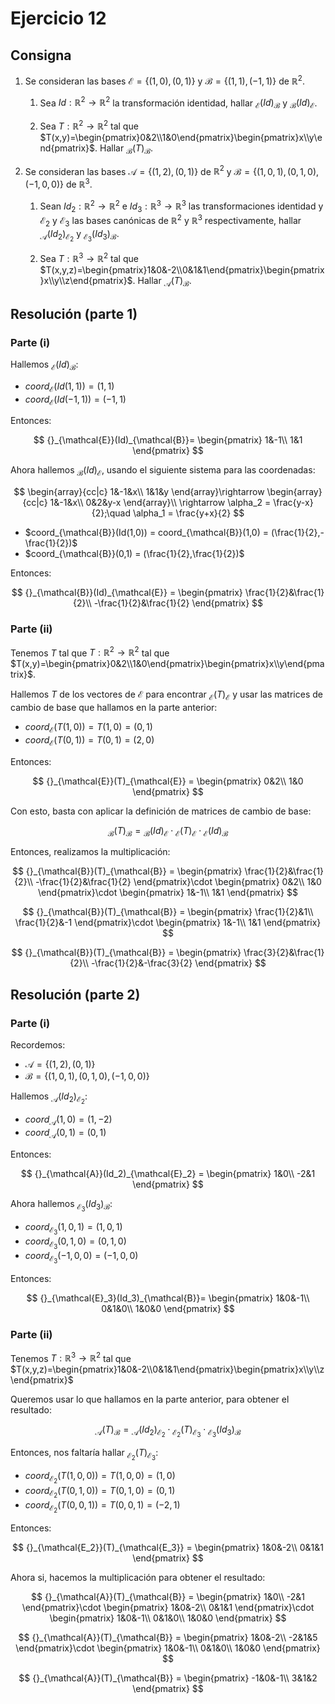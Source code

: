# Ejercicio 12

## Consigna

1. Se consideran las bases $\mathcal{E}=\{(1,0),(0,1)\}$ y $\mathcal{B}=\{(1,1),(-1,1)\}$ de $\mathbb{R}^2$.

   1. Sea $Id:\mathbb{R}^2\to\mathbb{R}^2$ la transformación identidad, hallar ${}_{\mathcal{E}}(Id)_{\mathcal{B}}$ y ${}_{\mathcal{B}}(Id)_{\mathcal{E}}$.

   2. Sea $T:\mathbb{R}^2\to\mathbb{R}^2$ tal que $T(x,y)=\begin{pmatrix}0&2\\1&0\end{pmatrix}\begin{pmatrix}x\\y\end{pmatrix}$. Hallar ${}_{\mathcal{B}}(T)_{\mathcal{B}}$.

2. Se consideran las bases $\mathcal{A}=\{(1,2),(0,1)\}$ de $\mathbb{R}^2$ y $\mathcal{B}=\{(1,0,1),(0,1,0),(-1,0,0)\}$ de $\mathbb{R}^3$.

   1. Sean $Id_2:\mathbb{R}^2\to\mathbb{R}^2$ e $Id_3:\mathbb{R}^3\to\mathbb{R}^3$ las transformaciones identidad y $\mathcal{E}_2$ y $\mathcal{E}_3$ las bases canónicas de $\mathbb{R}^2$ y $\mathbb{R}^3$ respectivamente, hallar ${}_{\mathcal{A}}(Id_2)_{\mathcal{E}_2}$ y ${}_{\mathcal{E}_3}(Id_3)_{\mathcal{B}}$.

   2. Sea $T:\mathbb{R}^3\to\mathbb{R}^2$ tal que $T(x,y,z)=\begin{pmatrix}1&0&-2\\0&1&1\end{pmatrix}\begin{pmatrix}x\\y\\z\end{pmatrix}$. Hallar ${}_{\mathcal{A}}(T)_{\mathcal{B}}$.

## Resolución (parte 1)

### Parte (i)

Hallemos ${}_{\mathcal{E}}(Id)_{\mathcal{B}}$:

- $coord_{\mathcal{E}}(Id(1,1)) = (1,1)$
- $coord_{\mathcal{E}}(Id(-1,1)) = (-1,1)$

Entonces:

$$
{}_{\mathcal{E}}(Id)_{\mathcal{B}}=
\begin{pmatrix}
1&-1\\
1&1
\end{pmatrix}
$$

Ahora hallemos ${}_{\mathcal{B}}(Id)_{\mathcal{E}}$, usando el siguiente sistema para las coordenadas:

$$
\begin{array}{cc|c}
1&-1&x\\
1&1&y
\end{array}\rightarrow
\begin{array}{cc|c}
1&-1&x\\
0&2&y-x
\end{array}\\
\rightarrow \alpha_2 = \frac{y-x}{2};\quad \alpha_1 = \frac{y+x}{2}
$$

- $coord_{\mathcal{B}}(Id(1,0)) = coord_{\mathcal{B}}(1,0) = (\frac{1}{2},-\frac{1}{2})$
- $coord_{\mathcal{B}}(0,1) = (\frac{1}{2},\frac{1}{2})$

Entonces:

$$
{}_{\mathcal{B}}(Id)_{\mathcal{E}} =
\begin{pmatrix}
\frac{1}{2}&\frac{1}{2}\\
-\frac{1}{2}&\frac{1}{2}
\end{pmatrix}
$$

### Parte (ii)

Tenemos $T$ tal que $T:\mathbb{R}^2\to\mathbb{R}^2$ tal que $T(x,y)=\begin{pmatrix}0&2\\1&0\end{pmatrix}\begin{pmatrix}x\\y\end{pmatrix}$.

Hallemos $T$ de los vectores de $\mathcal{E}$ para encontrar ${}_{\mathcal{E}}(T)_{\mathcal{E}}$ y usar las matrices de cambio de base que hallamos en la parte anterior:

- $coord_{\mathcal{E}}(T(1,0)) = T(1,0) = (0,1)$
- $coord_{\mathcal{E}}(T(0,1)) = T(0,1) = (2,0)$

Entonces:

$$
{}_{\mathcal{E}}(T)_{\mathcal{E}} =
\begin{pmatrix}
0&2\\
1&0
\end{pmatrix}
$$

Con esto, basta con aplicar la definición de matrices de cambio de base:

$$
{}_{\mathcal{B}}(T)_{\mathcal{B}} = {}_{\mathcal{B}}(Id)_{\mathcal{E}}\cdot{}_{\mathcal{E}}(T)_{\mathcal{E}}\cdot{}_{\mathcal{E}}(Id)_{\mathcal{B}}
$$

Entonces, realizamos la multiplicación:

$$
{}_{\mathcal{B}}(T)_{\mathcal{B}} =
\begin{pmatrix}
\frac{1}{2}&\frac{1}{2}\\
-\frac{1}{2}&\frac{1}{2}
\end{pmatrix}\cdot
\begin{pmatrix}
0&2\\
1&0
\end{pmatrix}\cdot
\begin{pmatrix}
1&-1\\
1&1
\end{pmatrix}
$$

$$
{}_{\mathcal{B}}(T)_{\mathcal{B}} =
\begin{pmatrix}
\frac{1}{2}&1\\
\frac{1}{2}&-1
\end{pmatrix}\cdot
\begin{pmatrix}
1&-1\\
1&1
\end{pmatrix}
$$

$$
{}_{\mathcal{B}}(T)_{\mathcal{B}} =
\begin{pmatrix}
\frac{3}{2}&\frac{1}{2}\\
-\frac{1}{2}&-\frac{3}{2}
\end{pmatrix}
$$

## Resolución (parte 2)

### Parte (i)

Recordemos:

- $\mathcal{A} = \{(1,2),(0,1)\}$
- $\mathcal{B} = \{(1,0,1),(0,1,0),(-1,0,0)\}$

Hallemos ${}_{\mathcal{A}}(Id_2)_{\mathcal{E}_2}$:

- $coord_{\mathcal{A}}(1,0) = (1,-2)$
- $coord_{\mathcal{A}}(0,1) = (0,1)$

Entonces:

$$
{}_{\mathcal{A}}(Id_2)_{\mathcal{E}_2} =
\begin{pmatrix}
1&0\\
-2&1
\end{pmatrix}
$$

Ahora hallemos ${}_{\mathcal{E}_3}(Id_3)_{\mathcal{B}}$:

- $coord_{\mathcal{E}_3}(1,0,1) = (1,0,1)$
- $coord_{\mathcal{E}_3}(0,1,0) = (0,1,0)$
- $coord_{\mathcal{E}_3}(-1,0,0) = (-1,0,0)$

Entonces:

$$
{}_{\mathcal{E}_3}(Id_3)_{\mathcal{B}}=
\begin{pmatrix}
1&0&-1\\
0&1&0\\
1&0&0
\end{pmatrix}
$$

### Parte (ii)

Tenemos $T:\mathbb{R}^3\to\mathbb{R}^2$ tal que $T(x,y,z)=\begin{pmatrix}1&0&-2\\0&1&1\end{pmatrix}\begin{pmatrix}x\\y\\z\end{pmatrix}$

Queremos usar lo que hallamos en la parte anterior, para obtener el resultado:

$$
{}_{\mathcal{A}}(T)_{\mathcal{B}} = {}_{\mathcal{A}}(Id_2)_{\mathcal{E_2}}\cdot{}_{\mathcal{E_2}}(T)_{\mathcal{E_3}}\cdot{}_{\mathcal{E_3}}(Id_3)_{\mathcal{B}}
$$

Entonces, nos faltaría hallar ${}_{\mathcal{E_2}}(T)_{\mathcal{E_3}}$:

- $coord_{\mathcal{E_2}}(T(1,0,0)) = T(1,0,0)= (1,0)$
- $coord_{\mathcal{E_2}}(T(0,1,0)) = T(0,1,0)= (0,1)$
- $coord_{\mathcal{E_2}}(T(0,0,1)) = T(0,0,1)= (-2,1)$

Entonces:

$$
{}_{\mathcal{E_2}}(T)_{\mathcal{E_3}} =
\begin{pmatrix}
1&0&-2\\
0&1&1
\end{pmatrix}
$$

Ahora si, hacemos la multiplicación para obtener el resultado:

$$
{}_{\mathcal{A}}(T)_{\mathcal{B}} =
\begin{pmatrix}
1&0\\
-2&1
\end{pmatrix}\cdot
\begin{pmatrix}
1&0&-2\\
0&1&1
\end{pmatrix}\cdot
\begin{pmatrix}
1&0&-1\\
0&1&0\\
1&0&0
\end{pmatrix}
$$

$$
{}_{\mathcal{A}}(T)_{\mathcal{B}} =
\begin{pmatrix}
1&0&-2\\
-2&1&5
\end{pmatrix}\cdot
\begin{pmatrix}
1&0&-1\\
0&1&0\\
1&0&0
\end{pmatrix}
$$

$$
{}_{\mathcal{A}}(T)_{\mathcal{B}} =
\begin{pmatrix}
-1&0&-1\\
3&1&2
\end{pmatrix}
$$
